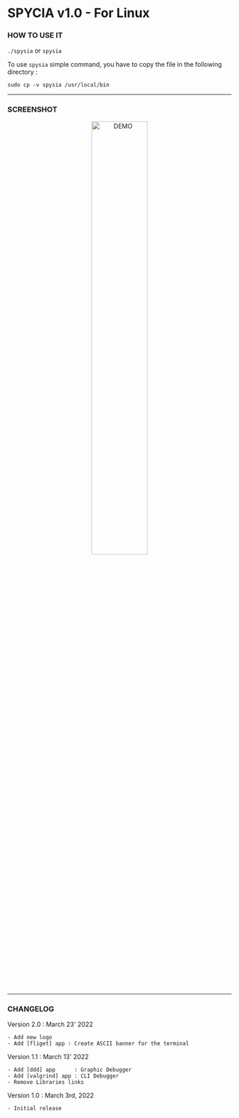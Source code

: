 # **SPYCIA v1.0 - For Linux**

### **HOW TO USE IT**
```./spysia``` or ```spysia```

To use ```spysia``` simple command,  you have to copy the file in the following directory :  
    
```sudo cp -v spysia /usr/local/bin```

---
### **SCREENSHOT**
<div align="center">
    <img
        src="https://github.com/Ayckinn/CPP/blob/main/APPS/Spysia/demo.png"
        alt="DEMO"
        style="width:50%">
</div>

---
### **CHANGELOG**

Version 2.0 : March 23' 2022
    
    - Add new logo
    - Add [fliget] app : Create ASCII banner for the terminal

Version 1.1 : March 13' 2022

    - Add [ddd] app      : Graphic Debugger
    - Add [valgrind] app : CLI Debugger
    - Remove Libraries links
    
Version 1.0 : March 3rd, 2022

    - Initial release